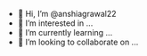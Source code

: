 - 👋 Hi, I’m @anshiagrawal22
- 👀 I’m interested in ...
- 🌱 I’m currently learning ...
- 💞️ I’m looking to collaborate on ...


<!---
anshiagrawal22/anshiagrawal22 is a ✨ special ✨ repository because its `README.md` (this file) appears on your GitHub profile.
You can click the Preview link to take a look at your changes.
--->
